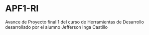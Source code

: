 # APF1-RI
Avance de Proyecto final 1 del curso de Herramientas de Desarrollo desarrollado por el alumno Jefferson Inga Castillo
